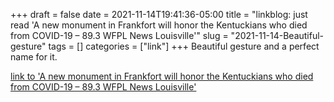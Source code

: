 +++draft = falsedate = 2021-11-14T19:41:36-05:00title = "linkblog: just read 'A new monument in Frankfort will honor the Kentuckians who died from COVID-19 – 89.3 WFPL News Louisville'"slug = "2021-11-14-Beautiful-gesture"tags = []categories = ["link"]+++Beautiful gesture and a perfect name for it. [link to 'A new monument in Frankfort will honor the Kentuckians who died from COVID-19 – 89.3 WFPL News Louisville'](https://wfpl.org/a-new-monument-in-frankfort-will-honor-the-kentuckians-who-died-from-covid-19/)